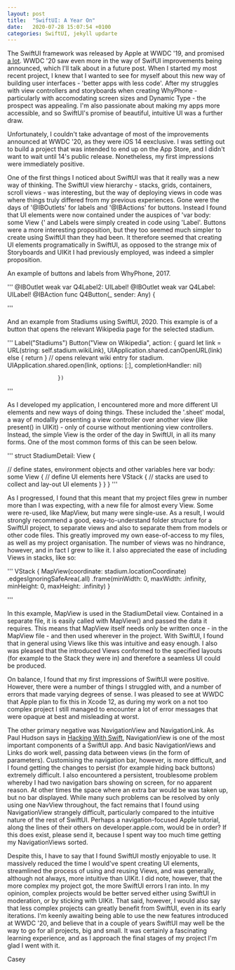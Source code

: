 ```yaml
---
layout: post
title:  "SwiftUI: A Year On"
date:   2020-07-28 15:07:54 +0100
categories: SwiftUI, jekyll updarte
---
```

The SwiftUI framework was released by Apple at WWDC '19, and promised [a lot](https://developer.apple.com/news/?id=06032019b). WWDC '20 saw even more in the way of SwifUI improvements being announced, which I'll talk about in a future post. When I started my most recent project, I knew that I wanted to see for myself about this new way of building user interfaces - 'better apps with less code'. After my struggles with view controllers and storyboards when creating WhyPhone - particularly with accomodating screen sizes and Dynamic Type - the prospect was appealing. I'm also passionate about making my apps more accessible, and so SwiftUI's promise of beautiful, intuitive UI was a further draw.

Unfortunately, I couldn't take advantage of most of the improvements announced at WWDC '20, as they were iOS 14 eexclusive. I was setting out to build a project that was intended to end up on the App Store, and I didn't want to wait until 14's public release. Nonetheless, my first impressions were immediately positive.

One of the first things I noticed about SwiftUI was that it really was a new way of thinking. The SwiftUI view hierarchy - stacks, grids, containers, scroll views - was interesting, but the way of deploying views in code was where things truly differed from my previous experiences. Gone were the days of '@IBOutlets' for labels and '@IBActions' for buttons. Instead I found that UI elements were now contained under the auspices of 'var body: some View {'  and Labels were simply created in code using 'Label'. Buttons were a more interesting proposition, but they too seemed much simpler to create using SwiftUI than they had been. It therefore seemed that creating UI elements programatically in SwiftUI, as opposed to the strange mix of Storyboards and UIKit I had previously employed, was indeed a simpler proposition.

An example of buttons and labels from WhyPhone, 2017.

'''
   @IBOutlet weak var Q4Label2: UILabel!
   @IBOutlet weak var Q4Label: UILabel!
   @IBAction func Q4Button(_ sender: Any) {

'''

And an example from Stadiums using SwiftUI, 2020. This example is of a button that opens the relevant Wikipedia page for the selected stadium.

'''
   Label("Stadiums")
  Button("View on Wikipedia", action: { guard let link = URL(string: self.stadium.wikiLink), UIApplication.shared.canOpenURL(link) else {
    return
          }
    // opens relevant wiki entry for stadium.
     UIApplication.shared.open(link, options: [:],
    completionHandler: nil)
                
                    })
'''

As I developed my application, I encountered more and more different UI elements and new ways of doing things. These included the '.sheet' modal, a way of modallly presenting a view controller over another view (like present() in UIKit) - only of course without mentioning view controllers. Instead, the simple View is the order of the day in SwiftUI, in all its many forms. One of the most common forms of this can be seen below.

'''
struct StadiumDetail: View {

  // define states, environment objects and other variables here
  var body: some View {
    // define UI elements here
      VStack {
        // stacks are used to collect and lay-out UI elements
      }
  }
}
'''

As I progressed, I found that this meant that my project files grew in number more than I was expecting, with a new file for almost every View. Some were re-used, like MapView, but many were single-use. As a result, I would strongly recommend a good, easy-to-understand folder structure for a SwiftUI project, to separate views and also to separate them from models or other code files. This greatly improved my own ease-of-access to my files, as well as my project organisation. The number of views was no hindrance, however, and in fact I grew to like it. I also appreciated the ease of including Views in stacks, like so:

'''
VStack {
  MapView(coordinate: stadium.locationCoordinate)
                    .edgesIgnoringSafeArea(.all)
                    .frame(minWidth: 0, maxWidth: .infinity, minHeight: 0, maxHeight: .infinity)
}

'''

In this example, MapView is used in the StadiumDetail view. Contained in a separate file, it is easily called with MapView() and passed the data it requires. This means that MapView itself needs only be written once - in the MapView file - and then used wherever in the project. With SwiftUI, I found that in general using Views like this was intuitive and easy enough. I also was pleased that the introduced Views conformed to the specified layouts (for example to the Stack they were in) and therefore a seamless UI could be produced.

On balance, I found that my first impressions of SwiftUI were positive. However, there were a number of things I struggled with, and a number of errors that made varying degrees of sense. I was pleased to see at WWDC that Apple plan to fix this in Xcode 12, as during my work on a not too complex project I still managed to encounter a lot of error messages that were opaque at best and misleading at worst. 

The other primary negative was NavigationView and NavigationLink. As Paul Hudson says in [Hacking With Swift](https://www.hackingwithswift.com/articles/216/complete-guide-to-navigationview-in-swiftui), NavigationView is one of the most important components of a SwiftUI app. And basic NavigationViews and Links do work well, passing data between views (in the form of parameters). Customising the navigation bar, however, is more difficult, and I found getting the changes to persist (for example hiding back buttons) extremely difficult. I also encountered a persistent, troublesome problem whereby I had two navigation bars showing on screen, for no apparent reason. At other times the space where an extra bar would be was taken up, but no bar displayed. While many such problems can be resolved by only using one NavView throughout, the fact remains that I found using NavigationView strangely difficult, particularly compared to the intuitive nature of the rest of SwiftUI. Perhaps a navigation-focused Apple tutorial, along the lines of their others on developer.apple.com, would be in order? If this does exist, please send it, because I spent way too much time getting my NavigationViews sorted.

Despite this, I have to say that I found SwiftUI mostly enjoyable to use. It massively reduced the time I would've spent creating UI elements, streamlined the process of using and reusing Views, and was generally, although not always, more intuitive than UIKit. I did note, however, that the more complex my project got, the more SwiftUI errors I ran into. In my opinion, complex projects would be better served either using SwiftUI in moderation, or by sticking with UIKit. That said, however, I would also say that less complex projects can greatly benefit from SwiftUI, even in its early iterations. I'm keenly awaiting being able to use the new features introduced at WWDC '20, and believe that in a couple of years SwiftUI may well be the way to go for all projects, big and small. It was certainly a fascinating learning experience, and as I approach the final stages of my project I'm glad I went with it.

Casey



